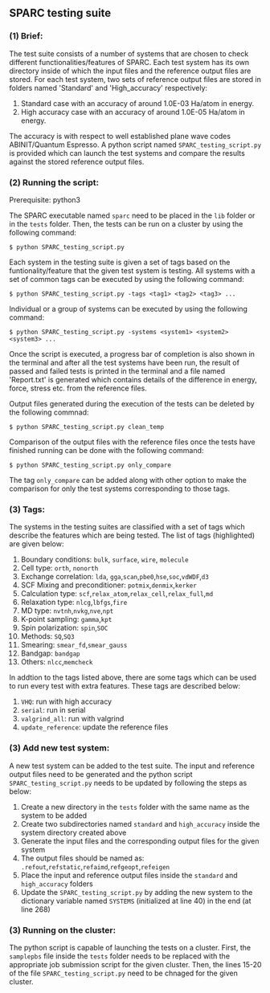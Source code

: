 ## SPARC testing suite 

### (1) Brief:
The test suite consists of a number of systems that are chosen to check different functionalities/features of SPARC. Each test system has its own directory inside of which the input files and the reference output files are stored. For each test system, two sets of reference output files are stored in folders named 'Standard' and 'High_accuracy' respectively: 
1.    Standard case with an accuracy of around 1.0E-03 Ha/atom in energy. 
2.    High accuracy case with an accuracy of around 1.0E-05 Ha/atom in energy.

The accuracy is with respect to well established plane wave codes ABINIT/Quantum Espresso.  A python script named `SPARC_testing_script.py` is provided which can launch the test systems and compare the results against the stored reference output files.

### (2) Running the script:

Prerequisite: python3

The SPARC executable named `sparc` need to be placed in the `lib` folder or in the `tests` folder. Then, the tests can be run on a cluster by using the following command:
```shell
$ python SPARC_testing_script.py
```
Each system in the testing suite is given a set of tags based on the funtionality/feature that the given test system is testing. All systems with a set of common tags can be executed by using the following command:
```shell
$ python SPARC_testing_script.py -tags <tag1> <tag2> <tag3> ...
```
Individual or a group of systems can be executed by using the following command:
```shell
$ python SPARC_testing_script.py -systems <system1> <system2> <system3> ...
```

Once the script is executed, a progress bar of completion is also shown in the terminal and after all the test systems have been run, the result of passed and failed tests is printed in the terminal and a file named 'Report.txt' is generated which contains details of the difference in energy, force, stress etc. from the reference files. 

Output files generated during the execution of the tests can be deleted by the following commnad:
```shell
$ python SPARC_testing_script.py clean_temp
```

Comparison of the output files with the reference files once the tests have finished running can be done with the following command:

```shell
$ python SPARC_testing_script.py only_compare
```

The tag `only_compare` can be added along with other option to make the comparison for only the test systems corresponding to those tags.

### (3) Tags:

The systems in the testing suites are classified with a set of tags which describe the features which are being tested. The list of tags (highlighted) are given below:
1.    Boundary conditions: `bulk`, `surface`, `wire`, `molecule`
2.    Cell type: `orth`, `nonorth`
3.    Exchange correlation: `lda`, `gga`,`scan`,`pbe0`,`hse`,`soc`,`vdWDF`,`d3`
4.    SCF Mixing and preconditioner: `potmix`,`denmix`,`kerker`
5.    Calculation type: `scf`,`relax_atom`,`relax_cell`,`relax_full`,`md`
6.    Relaxation type: `nlcg`,`lbfgs`,`fire`
7.    MD type: `nvtnh`,`nvkg`,`nve`,`npt`
8.    K-point sampling: `gamma`,`kpt`
9.    Spin polarization: `spin`,`SOC`
10.   Methods: `SQ`,`SQ3`
11.   Smearing: `smear_fd`,`smear_gauss`
12.   Bandgap: `bandgap`
13.   Others: `nlcc`,`memcheck`

In addtion to the tags listed above, there are some tags which can be used to run every test with extra features. These tags are described below:

1.    `VHQ`: run with high accuracy 
2.    `serial`: run in serial
3.    `valgrind_all`: run with valgrind
4.    `update_reference`: update the reference files 

### (3) Add new test system:

A new test system can be added to the test suite. The input and reference output files need to be generated and the python script `SPARC_testing_script.py` needs to be updated by following the steps as below:
1.    Create a new directory in the `tests` folder with the same name as the system to be added 
2.    Create two subdirectories named `standard` and `high_accuracy` inside the system directory created above
3.    Generate the input files and the corresponding output files for the given system
4.    The output files should be named as: `.refout`,`refstatic`,`refaimd`,`refgeopt`,`refeigen`
5.    Place the input and reference output files inside the `standard` and `high_accuracy` folders
6.    Update the `SPARC_testing_script.py` by adding the new system to the dictionary variable named `SYSTEMS` (initialized at line 40) in the end (at line 268)

### (3) Running on the cluster:

The python script is capable of launching the tests on a cluster. First, the `samplepbs` file inside the `tests` folder needs to be replaced with the appropriate job submission script for the given cluster. Then, the lines 15-20 of the file `SPARC_testing_script.py` need to be chnaged for the given cluster. 
 
